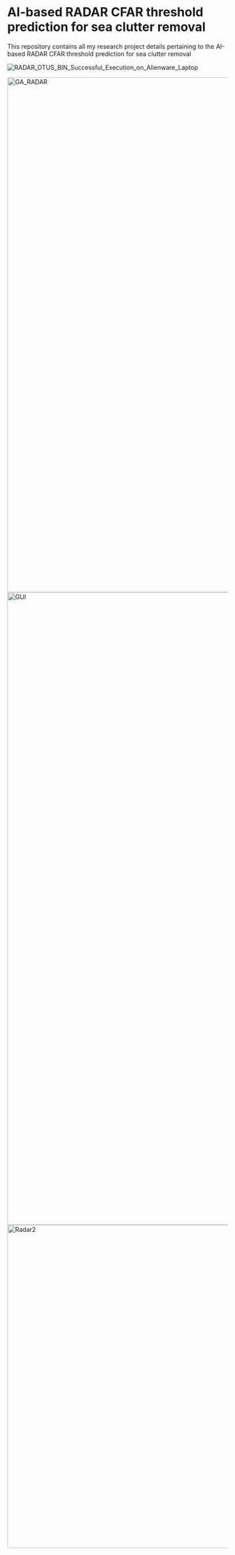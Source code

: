 # AI-based RADAR CFAR threshold prediction for sea clutter removal

This repository contains all my research project details pertaining to the AI-based RADAR CFAR threshold prediction for sea clutter removal

![RADAR_OTUS_BIN_Successful_Execution_on_Alienware_Laptop](https://github.com/VijayKakani414/AI-based-RADAR-CFAR-threshold-prediction-for-sea-clutter-removal/assets/25151205/4953998a-ba66-43d3-9eb5-e6e70b21830e)

<img width="1178" alt="GA_RADAR" src="https://github.com/VijayKakani414/AI-based-RADAR-CFAR-threshold-prediction-for-sea-clutter-removal/assets/25151205/f0d4a573-a257-49fd-aae0-522cdb97b014">

<img width="1447" alt="GUI" src="https://github.com/VijayKakani414/AI-based-RADAR-CFAR-threshold-prediction-for-sea-clutter-removal/assets/25151205/0e7386ce-9a90-4084-8d54-810592076290">

<img width="739" alt="Radar2" src="https://github.com/VijayKakani414/AI-based-RADAR-CFAR-threshold-prediction-for-sea-clutter-removal/assets/25151205/5092983f-3470-4750-9928-7ff0c08cea35">

